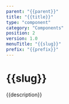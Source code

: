```yaml
---
parent: "{{parent}}"
title: "{{title}}"
type: "component"
category: "Components"
position: 2
version: 1.0
menuTitle: "{{slug}}"
prefix: "{{prefix}}"
---
```


# {{slug}}

<!-- > This component was based on the {{slug}} component of [Vuetify](https://vuetifyjs.com/en/components/{{slug}}/ "Vuetify's {{slug}} component")

## Usage -->

{{description}}

<!-- Component template need to be here -->

<doc-component :file="'{{parent}}/{{prefix}}/{{parent}}_{{prefix}}-{{title}}'" :name="'{{slug}}'"></doc-component >
